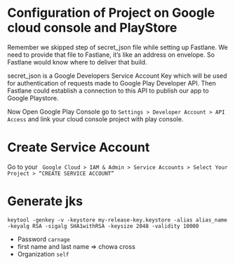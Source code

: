 # Configuration of Project on Google cloud console and PlayStore

Remember we skipped step of secret_json file while setting up Fastlane. We need to provide that file to Fastlane, it’s like an address on envelope. So Fastlane would know where to deliver that build.

secret_json is a Google Developers Service Account Key which will be used for authentication of requests made to Google Play Developer API. Then Fastlane could establish a connection to this API to publish our app to Google Playstore.

Now Open Google Play Console go to 
`Settings > Developer Account > API Access` and link your cloud console project with play console.

# Create Service Account
Go to your ` Google Cloud > IAM & Admin > Service Accounts > Select Your Project > “CREATE SERVICE ACCOUNT”`

# Generate jks
`keytool -genkey -v -keystore my-release-key.keystore -alias alias_name -keyalg RSA -sigalg SHA1withRSA -keysize 2048 -validity 10000`
- Password `carnage` 
- first name and last name => chowa cross
- Organization  `self`